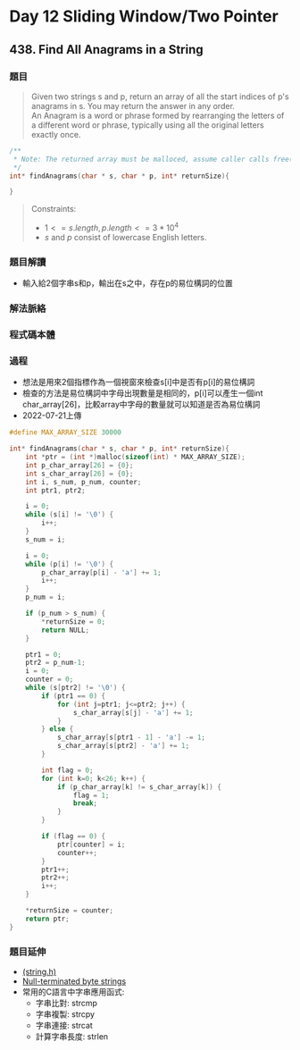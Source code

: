 # Day 12 Sliding Window/Two Pointer

## 438. Find All Anagrams in a String

### 題目
> Given two strings s and p, return an array of all the start indices of p's anagrams in s. You may return the answer in any order.</br>
An Anagram is a word or phrase formed by rearranging the letters of a different word or phrase, typically using all the original letters exactly once.</br>


```c
/**
 * Note: The returned array must be malloced, assume caller calls free().
 */
int* findAnagrams(char * s, char * p, int* returnSize){

}
```
>Constraints:
>- $1 <= s.length, p.length <= 3 * 10^4$
>- $s$ and $p$ consist of lowercase English letters.

### 題目解讀
- 輸入給2個字串s和p，輸出在s之中，存在p的易位構詞的位置
### 解法脈絡
### 程式碼本體
### 過程
- 想法是用來2個指標作為一個視窗來檢查s[i]中是否有p[i]的易位構詞
- 檢查的方法是易位構詞中字母出現數量是相同的，p[i]可以產生一個int char_array[26]，比較array中字母的數量就可以知道是否為易位構詞
- 2022-07-21上傳
```c
#define MAX_ARRAY_SIZE 30000

int* findAnagrams(char * s, char * p, int* returnSize){
    int *ptr = (int *)malloc(sizeof(int) * MAX_ARRAY_SIZE);
    int p_char_array[26] = {0};
    int s_char_array[26] = {0};
    int i, s_num, p_num, counter;
    int ptr1, ptr2;

    i = 0;
    while (s[i] != '\0') {
        i++;
    }
    s_num = i;

    i = 0;
    while (p[i] != '\0') {
        p_char_array[p[i] - 'a'] += 1;
        i++;
    }
    p_num = i;

    if (p_num > s_num) {
        *returnSize = 0;
        return NULL;
    }

    ptr1 = 0;
    ptr2 = p_num-1;
    i = 0;
    counter = 0;
    while (s[ptr2] != '\0') {
        if (ptr1 == 0) {
            for (int j=ptr1; j<=ptr2; j++) {
                s_char_array[s[j] - 'a'] += 1;
            }
        } else {
            s_char_array[s[ptr1 - 1] - 'a'] -= 1;
            s_char_array[s[ptr2] - 'a'] += 1;
        }

        int flag = 0;
        for (int k=0; k<26; k++) {
            if (p_char_array[k] != s_char_array[k]) {
                flag = 1;
                break;
            }
        }

        if (flag == 0) {
            ptr[counter] = i;
            counter++;
        }
        ptr1++;
        ptr2++;
        i++;
    }

    *returnSize = counter;
    return ptr;
}
```
### 題目延伸
- [<cstring> (string.h)](https://cplusplus.com/reference/cstring/)
- [Null-terminated byte strings](https://en.cppreference.com/w/cpp/string/byte)
- 常用的C語言中字串應用函式:
    - 字串比對: strcmp
    - 字串複製: strcpy
    - 字串連接: strcat
    - 計算字串長度: strlen